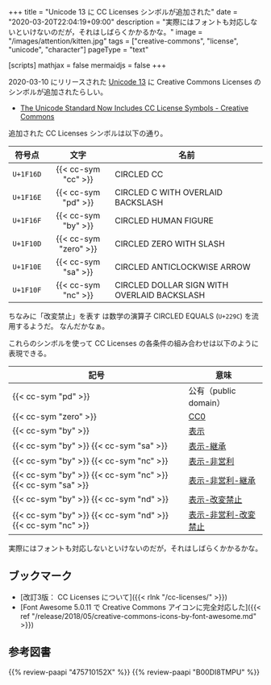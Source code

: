 +++
title = "Unicode 13 に CC Licenses シンボルが追加された"
date =  "2020-03-20T22:04:19+09:00"
description = "実際にはフォントも対応しないといけないのだが，それはしばらくかかるかな。"
image = "/images/attention/kitten.jpg"
tags = ["creative-commons", "license", "unicode", "character"]
pageType = "text"

[scripts]
  mathjax = false
  mermaidjs = false
+++

2020-03-10 にリリースされた [Unicode 13](https://unicode.org/versions/Unicode13.0.0/ "Unicode 13.0.0") に Creative Commons Licenses のシンボルが追加されたらしい。

- [The Unicode Standard Now Includes CC License Symbols - Creative Commons](https://creativecommons.org/2020/03/18/the-unicode-standard-now-includes-cc-license-symbols/)

追加された CC Licenses シンボルは以下の通り。

| 符号点    |         文字          | 名前                                        |
| --------- |:---------------------:| ------------------------------------------- |
| `U+1F16D` |  {{< cc-sym "cc" >}}  | CIRCLED CC                                  |
| `U+1F16E` |  {{< cc-sym "pd" >}}  | CIRCLED C WITH OVERLAID BACKSLASH           |
| `U+1F16F` |  {{< cc-sym "by" >}}  | CIRCLED HUMAN FIGURE                        |
| `U+1F10D` | {{< cc-sym "zero" >}} | CIRCLED ZERO WITH SLASH                     |
| `U+1F10E` |  {{< cc-sym "sa" >}}  | CIRCLED ANTICLOCKWISE ARROW                 |
| `U+1F10F` |  {{< cc-sym "nc" >}}  | CIRCLED DOLLAR SIGN WITH OVERLAID BACKSLASH |

ちなみに「改変禁止」を表す <i class="fab fa-creative-commons-nd"></i> は数学の演算子 CIRCLED EQUALS (`U+229C`) を流用するようだ。
なんだかなぁ。

これらのシンボルを使って CC Licenses の各条件の組み合わせは以下のように表現できる。

| 記号                                                        | 意味                                                                       |
| ----------------------------------------------------------- | -------------------------------------------------------------------------- |
| {{< cc-sym "pd" >}}                                         | 公有（public domain）                                                      |
| {{< cc-sym "zero" >}}                                       | [CC0](https://creativecommons.org/publicdomain/zero/1.0/)              |
| {{< cc-sym "by" >}}                                         | [表示](https://creativecommons.org/licenses/by/4.0/)                       |
| {{< cc-sym "by" >}} {{< cc-sym "sa" >}}                     | [表示-継承](https://creativecommons.org/licenses/by-sa/4.0/)               |
| {{< cc-sym "by" >}} {{< cc-sym "nc" >}}                     | [表示-非営利](https://creativecommons.org/licenses/by-nc/4.0/)             |
| {{< cc-sym "by" >}} {{< cc-sym "nc" >}} {{< cc-sym "sa" >}} | [表示-非営利-継承](https://creativecommons.org/licenses/by-nc-sa/4.0/)     |
| {{< cc-sym "by" >}} {{< cc-sym "nd" >}}                     | [表示-改変禁止](https://creativecommons.org/licenses/by-nd/4.0/)           |
| {{< cc-sym "by" >}} {{< cc-sym "nd" >}} {{< cc-sym "nc" >}} | [表示-非営利-改変禁止](https://creativecommons.org/licenses/by-nc-nd/4.0/) |

実際にはフォントも対応しないといけないのだが，それはしばらくかかるかな。

## ブックマーク

- [改訂3版： CC Licenses について]({{< rlnk "/cc-licenses/" >}})
- [Font Awesome 5.0.11 で Creative Commons アイコンに完全対応した]({{< ref "/release/2018/05/creative-commons-icons-by-font-awesome.md" >}})

## 参考図書

{{% review-paapi "475710152X" %}} <!-- クリエイティブ・コモンズ―デジタル時代の知的財産権 -->
{{% review-paapi "B00DI8TMPU" %}} <!-- オープン化する創造の時代 -->
